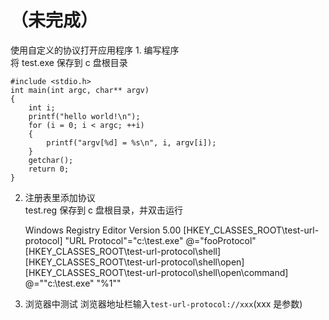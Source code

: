 # （未完成）

使用自定义的协议打开应用程序
1\. 编写程序  
将 test.exe 保存到 c 盘根目录

    #include <stdio.h>
    int main(int argc, char** argv)
    {
    	int i;
        printf("hello world!\n");
        for (i = 0; i < argc; ++i)
        {
        	printf("argv[%d] = %s\n", i, argv[i]);
        }
        getchar();
        return 0;
    }

2.  注册表里添加协议  
    test.reg 保存到 c 盘根目录，并双击运行


    Windows Registry Editor Version 5.00
    [HKEY_CLASSES_ROOT\test-url-protocol]
    "URL Protocol"="c:\\test.exe"
    @="fooProtocol"
    [HKEY_CLASSES_ROOT\test-url-protocol\shell]
    [HKEY_CLASSES_ROOT\test-url-protocol\shell\open]
    [HKEY_CLASSES_ROOT\test-url-protocol\shell\open\command]
    @="\"c:\\test.exe\" \"%1\""

3.  浏览器中测试
    浏览器地址栏输入`test-url-protocol://xxx`(xxx 是参数)
